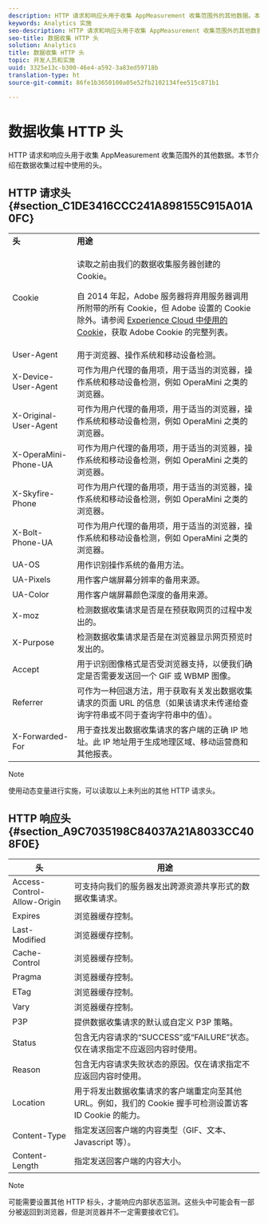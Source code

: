 ```yaml
---
description: HTTP 请求和响应头用于收集 AppMeasurement 收集范围外的其他数据。本节介绍在数据收集过程中使用的头。
keywords: Analytics 实施
seo-description: HTTP 请求和响应头用于收集 AppMeasurement 收集范围外的其他数据。本节介绍在数据收集过程中使用的头。
seo-title: 数据收集 HTTP 头
solution: Analytics
title: 数据收集 HTTP 头
topic: 开发人员和实施
uuid: 3325e13c-b300-46e4-a592-3a83ed59718b
translation-type: ht
source-git-commit: 86fe1b3650100a05e52fb2102134fee515c871b1

---
```



# 数据收集 HTTP 头

HTTP 请求和响应头用于收集 AppMeasurement 收集范围外的其他数据。本节介绍在数据收集过程中使用的头。

## HTTP 请求头 {#section_C1DE3416CCC241A898155C915A01A0FC}

<table id="table_84D1F4B54ABE4423A2EBE840C49D3876"> 
 <tbody> 
  <tr> 
   <td> <b>头</b> </td> 
   <td> <b>用途</b> </td> 
  </tr> 
  <tr> 
   <td> Cookie </td> 
   <td> <p>读取之前由我们的数据收集服务器创建的 Cookie。 </p> <p> 自 2014 年起，Adobe 服务器将弃用服务器调用所附带的所有 Cookie，但 Adobe 设置的 Cookie 除外。请参阅 <a href="https://marketing.adobe.com/resources/help/zh_CN/whitepapers/cookies/" format="https" scope="external">Experience Cloud 中使用的 Cookie</a>，获取 Adobe Cookie 的完整列表。 </p> </td> 
  </tr> 
  <tr> 
   <td> User-Agent </td> 
   <td> 用于浏览器、操作系统和移动设备检测。 </td> 
  </tr> 
  <tr> 
   <td> X-Device-User-Agent </td> 
   <td> 可作为用户代理的备用项，用于适当的浏览器，操作系统和移动设备检测，例如 OperaMini 之类的浏览器。 </td> 
  </tr> 
  <tr> 
   <td> X-Original-User-Agent </td> 
   <td> 可作为用户代理的备用项，用于适当的浏览器，操作系统和移动设备检测，例如 OperaMini 之类的浏览器。 </td> 
  </tr> 
  <tr> 
   <td> X-OperaMini-Phone-UA </td> 
   <td> 可作为用户代理的备用项，用于适当的浏览器，操作系统和移动设备检测，例如 OperaMini 之类的浏览器。 </td> 
  </tr> 
  <tr> 
   <td> X-Skyfire-Phone </td> 
   <td> 可作为用户代理的备用项，用于适当的浏览器，操作系统和移动设备检测，例如 OperaMini 之类的浏览器。 </td> 
  </tr> 
  <tr> 
   <td> X-Bolt-Phone-UA </td> 
   <td> 可作为用户代理的备用项，用于适当的浏览器，操作系统和移动设备检测，例如 OperaMini 之类的浏览器。 </td> 
  </tr> 
  <tr> 
   <td> UA-OS </td> 
   <td> 用作识别操作系统的备用方法。 </td> 
  </tr> 
  <tr> 
   <td> UA-Pixels </td> 
   <td> 用作客户端屏幕分辨率的备用来源。 </td> 
  </tr> 
  <tr> 
   <td> UA-Color </td> 
   <td> 用作客户端屏幕颜色深度的备用来源。 </td> 
  </tr> 
  <tr> 
   <td> X-moz </td> 
   <td> 检测数据收集请求是否是在预获取网页的过程中发出的。 </td> 
  </tr> 
  <tr> 
   <td> X-Purpose </td> 
   <td> 检测数据收集请求是否是在浏览器显示网页预览时发出的。 </td> 
  </tr> 
  <tr> 
   <td> Accept </td> 
   <td> 用于识别图像格式是否受浏览器支持，以便我们确定是否需要发送回一个 GIF 或 WBMP 图像。 </td> 
  </tr> 
  <tr> 
   <td> Referrer </td> 
   <td> 可作为一种回退方法，用于获取有关发出数据收集请求的页面 URL 的信息（如果该请求未传递给查询字符串或不同于查询字符串中的值）。 </td> 
  </tr> 
  <tr> 
   <td> X-Forwarded-For </td> 
   <td> 用于查找发出数据收集请求的客户端的正确 IP 地址。此 IP 地址用于生成地理区域、移动运营商和其他报表。 </td> 
  </tr> 
 </tbody> 
</table>

>[!NOTE]
>
>使用动态变量进行实施，可以读取以上未列出的其他 HTTP 请求头。

## HTTP 响应头 {#section_A9C7035198C84037A21A8033CC408F0E}

| **头** | **用途** |
|---|---|
| Access-Control-Allow-Origin | 可支持向我们的服务器发出跨源资源共享形式的数据收集请求。 |
| Expires | 浏览器缓存控制。 |
| Last-Modified | 浏览器缓存控制。 |
| Cache-Control | 浏览器缓存控制。 |
| Pragma | 浏览器缓存控制。 |
| ETag | 浏览器缓存控制。 |
| Vary | 浏览器缓存控制。 |
| P3P | 提供数据收集请求的默认或自定义 P3P 策略。 |
| Status | 包含无内容请求的“SUCCESS”或“FAILURE”状态。仅在请求指定不应返回内容时使用。 |
| Reason | 包含无内容请求失败状态的原因。仅在请求指定不应返回内容时使用。 |
| Location | 用于将发出数据收集请求的客户端重定向至其他 URL。例如，我们的 Cookie 握手可检测设置访客 ID Cookie 的能力。 |
| Content-Type | 指定发送回客户端的内容类型（GIF、文本、Javascript 等）。 |
| Content-Length | 指定发送回客户端的内容大小。 |

>[!NOTE]
>
>可能需要设置其他 HTTP 标头，才能响应内部状态监测。这些头中可能会有一部分被返回到浏览器，但是浏览器并不一定需要接收它们。
